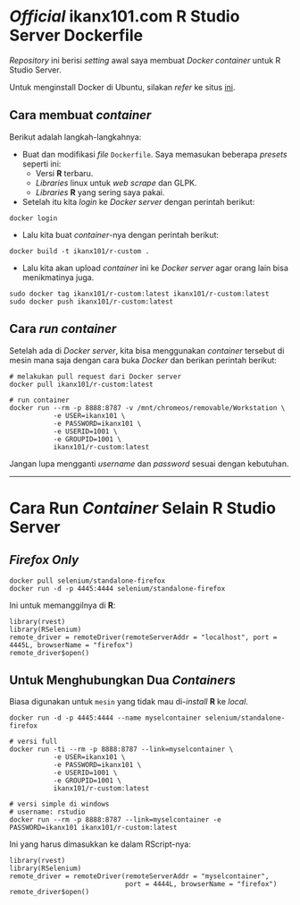 # _Official_ ikanx101.com R Studio Server Dockerfile

_Repository_ ini berisi _setting_ awal saya membuat _Docker container_ untuk R Studio Server.

Untuk menginstall Docker di Ubuntu, silakan _refer_ ke situs [ini](https://docs.docker.com/engine/install/ubuntu/). 

## Cara membuat _container_

Berikut adalah langkah-langkahnya:

- Buat dan modifikasi _file_ `Dockerfile`. Saya memasukan beberapa _presets_ seperti ini:
    - Versi __R__ terbaru.
    - _Libraries_ linux untuk _web scrape_ dan GLPK.
    - _Libraries_ __R__ yang sering saya pakai.
- Setelah itu kita _login_ ke _Docker server_ dengan perintah berikut:

```
docker login
```

- Lalu kita buat _container_-nya dengan perintah berikut:

```
docker build -t ikanx101/r-custom . 
```

- Lalu kita akan upload _container_ ini ke _Docker server_ agar orang lain bisa menikmatinya juga.

```
sudo docker tag ikanx101/r-custom:latest ikanx101/r-custom:latest
sudo docker push ikanx101/r-custom:latest
```

## Cara _run container_

Setelah ada di _Docker server_, kita bisa menggunakan _container_ tersebut di mesin mana saja dengan cara buka _Docker_ dan berikan perintah berikut:

```
# melakukan pull request dari Docker server
docker pull ikanx101/r-custom:latest

# run container
docker run --rm -p 8888:8787 -v /mnt/chromeos/removable/Workstation \
           -e USER=ikanx101 \
           -e PASSWORD=ikanx101 \
           -e USERID=1001 \
           -e GROUPID=1001 \
           ikanx101/r-custom:latest
```

Jangan lupa mengganti _username_ dan _password_ sesuai dengan kebutuhan.

---  

# Cara Run _Container_ Selain __R Studio Server__

## _Firefox Only_

```
docker pull selenium/standalone-firefox
docker run -d -p 4445:4444 selenium/standalone-firefox
```

Ini untuk memanggilnya di __R__:

```
library(rvest)
library(RSelenium)
remote_driver = remoteDriver(remoteServerAddr = "localhost", port = 4445L, browserName = "firefox")
remote_driver$open()
```

## Untuk Menghubungkan Dua _Containers_

Biasa digunakan untuk `mesin` yang tidak mau di-_install_ __R__ ke _local_.

```
docker run -d -p 4445:4444 --name myselcontainer selenium/standalone-firefox

# versi full
docker run -ti --rm -p 8888:8787 --link=myselcontainer \
           -e USER=ikanx101 \
           -e PASSWORD=ikanx101 \
           -e USERID=1001 \
           -e GROUPID=1001 \
           ikanx101/r-custom:latest
           
# versi simple di windows
# username: rstudio
docker run --rm -p 8888:8787 --link=myselcontainer -e PASSWORD=ikanx101 ikanx101/r-custom:latest

```

Ini yang harus dimasukkan ke dalam RScript-nya:

```
library(rvest)
library(RSelenium)
remote_driver = remoteDriver(remoteServerAddr = "myselcontainer", 
                             port = 4444L, browserName = "firefox")
remote_driver$open()
```
